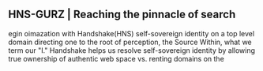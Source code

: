 ## HNS-GURZ | Reaching the pinnacle of search
 egin
 oimazation with Handshake(HNS) self-sovereign identity on a top level domain directing one to the root of perception, the Source Within, what we term our "I." Handshake helps us resolve self-sovereign identity by allowing true ownership of authentic web space vs. renting domains on the 
